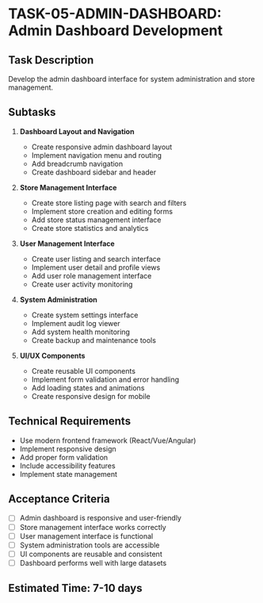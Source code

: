 # TASK-05-ADMIN-DASHBOARD: Admin Dashboard Development

## Task Description
Develop the admin dashboard interface for system administration and store management.

## Subtasks
1. **Dashboard Layout and Navigation**
   - Create responsive admin dashboard layout
   - Implement navigation menu and routing
   - Add breadcrumb navigation
   - Create dashboard sidebar and header

2. **Store Management Interface**
   - Create store listing page with search and filters
   - Implement store creation and editing forms
   - Add store status management interface
   - Create store statistics and analytics

3. **User Management Interface**
   - Create user listing and search interface
   - Implement user detail and profile views
   - Add user role management interface
   - Create user activity monitoring

4. **System Administration**
   - Create system settings interface
   - Implement audit log viewer
   - Add system health monitoring
   - Create backup and maintenance tools

5. **UI/UX Components**
   - Create reusable UI components
   - Implement form validation and error handling
   - Add loading states and animations
   - Create responsive design for mobile

## Technical Requirements
- Use modern frontend framework (React/Vue/Angular)
- Implement responsive design
- Add proper form validation
- Include accessibility features
- Implement state management

## Acceptance Criteria
- [ ] Admin dashboard is responsive and user-friendly
- [ ] Store management interface works correctly
- [ ] User management interface is functional
- [ ] System administration tools are accessible
- [ ] UI components are reusable and consistent
- [ ] Dashboard performs well with large datasets

## Estimated Time: 7-10 days
